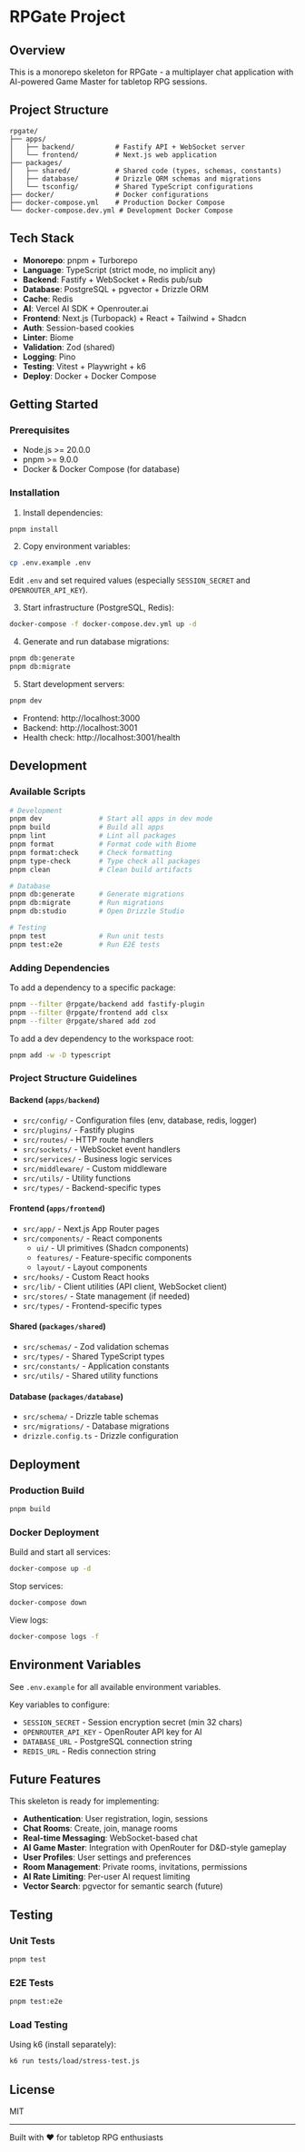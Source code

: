 # RPGate Project

## Overview

This is a monorepo skeleton for RPGate - a multiplayer chat application with AI-powered Game Master for tabletop RPG sessions.

## Project Structure

```
rpgate/
├── apps/
│   ├── backend/          # Fastify API + WebSocket server
│   └── frontend/         # Next.js web application
├── packages/
│   ├── shared/           # Shared code (types, schemas, constants)
│   ├── database/         # Drizzle ORM schemas and migrations
│   └── tsconfig/         # Shared TypeScript configurations
├── docker/               # Docker configurations
├── docker-compose.yml    # Production Docker Compose
└── docker-compose.dev.yml # Development Docker Compose
```

## Tech Stack

- **Monorepo**: pnpm + Turborepo
- **Language**: TypeScript (strict mode, no implicit any)
- **Backend**: Fastify + WebSocket + Redis pub/sub
- **Database**: PostgreSQL + pgvector + Drizzle ORM
- **Cache**: Redis
- **AI**: Vercel AI SDK + Openrouter.ai
- **Frontend**: Next.js (Turbopack) + React + Tailwind + Shadcn
- **Auth**: Session-based cookies
- **Linter**: Biome
- **Validation**: Zod (shared)
- **Logging**: Pino
- **Testing**: Vitest + Playwright + k6
- **Deploy**: Docker + Docker Compose

## Getting Started

### Prerequisites

- Node.js >= 20.0.0
- pnpm >= 9.0.0
- Docker & Docker Compose (for database)

### Installation

1. Install dependencies:

```bash
pnpm install
```

2. Copy environment variables:

```bash
cp .env.example .env
```

Edit `.env` and set required values (especially `SESSION_SECRET` and `OPENROUTER_API_KEY`).

3. Start infrastructure (PostgreSQL, Redis):

```bash
docker-compose -f docker-compose.dev.yml up -d
```

4. Generate and run database migrations:

```bash
pnpm db:generate
pnpm db:migrate
```

5. Start development servers:

```bash
pnpm dev
```

- Frontend: http://localhost:3000
- Backend: http://localhost:3001
- Health check: http://localhost:3001/health

## Development

### Available Scripts

```bash
# Development
pnpm dev              # Start all apps in dev mode
pnpm build            # Build all apps
pnpm lint             # Lint all packages
pnpm format           # Format code with Biome
pnpm format:check     # Check formatting
pnpm type-check       # Type check all packages
pnpm clean            # Clean build artifacts

# Database
pnpm db:generate      # Generate migrations
pnpm db:migrate       # Run migrations
pnpm db:studio        # Open Drizzle Studio

# Testing
pnpm test             # Run unit tests
pnpm test:e2e         # Run E2E tests
```

### Adding Dependencies

To add a dependency to a specific package:

```bash
pnpm --filter @rpgate/backend add fastify-plugin
pnpm --filter @rpgate/frontend add clsx
pnpm --filter @rpgate/shared add zod
```

To add a dev dependency to the workspace root:

```bash
pnpm add -w -D typescript
```

### Project Structure Guidelines

#### Backend (`apps/backend`)

- `src/config/` - Configuration files (env, database, redis, logger)
- `src/plugins/` - Fastify plugins
- `src/routes/` - HTTP route handlers
- `src/sockets/` - WebSocket event handlers
- `src/services/` - Business logic services
- `src/middleware/` - Custom middleware
- `src/utils/` - Utility functions
- `src/types/` - Backend-specific types

#### Frontend (`apps/frontend`)

- `src/app/` - Next.js App Router pages
- `src/components/` - React components
  - `ui/` - UI primitives (Shadcn components)
  - `features/` - Feature-specific components
  - `layout/` - Layout components
- `src/hooks/` - Custom React hooks
- `src/lib/` - Client utilities (API client, WebSocket client)
- `src/stores/` - State management (if needed)
- `src/types/` - Frontend-specific types

#### Shared (`packages/shared`)

- `src/schemas/` - Zod validation schemas
- `src/types/` - Shared TypeScript types
- `src/constants/` - Application constants
- `src/utils/` - Shared utility functions

#### Database (`packages/database`)

- `src/schema/` - Drizzle table schemas
- `src/migrations/` - Database migrations
- `drizzle.config.ts` - Drizzle configuration

## Deployment

### Production Build

```bash
pnpm build
```

### Docker Deployment

Build and start all services:

```bash
docker-compose up -d
```

Stop services:

```bash
docker-compose down
```

View logs:

```bash
docker-compose logs -f
```

## Environment Variables

See `.env.example` for all available environment variables.

Key variables to configure:

- `SESSION_SECRET` - Session encryption secret (min 32 chars)
- `OPENROUTER_API_KEY` - OpenRouter API key for AI
- `DATABASE_URL` - PostgreSQL connection string
- `REDIS_URL` - Redis connection string

## Future Features

This skeleton is ready for implementing:

- **Authentication**: User registration, login, sessions
- **Chat Rooms**: Create, join, manage rooms
- **Real-time Messaging**: WebSocket-based chat
- **AI Game Master**: Integration with OpenRouter for D&D-style gameplay
- **User Profiles**: User settings and preferences
- **Room Management**: Private rooms, invitations, permissions
- **AI Rate Limiting**: Per-user AI request limiting
- **Vector Search**: pgvector for semantic search (future)

## Testing

### Unit Tests

```bash
pnpm test
```

### E2E Tests

```bash
pnpm test:e2e
```

### Load Testing

Using k6 (install separately):

```bash
k6 run tests/load/stress-test.js
```

## License

MIT

---

Built with ❤️ for tabletop RPG enthusiasts
